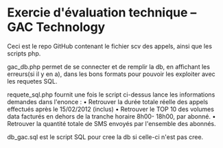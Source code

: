 # Exercie d'évaluation technique – GAC Technology


Ceci est le repo GitHub contenant le fichier scv des appels, ainsi que les scripts php.

gac_db.php permet de se connecter et de remplir la db, en affichant les erreurs(si il y en a), dans les bons formats pour pouvoir
les exploiter avec les requetes SQL.

requete_sql.php fournit une fois le script ci-dessus lance les informations demandes dans l'enonce : 
  • Retrouver la durée totale réelle des appels effectués après le 15/02/2012 (inclus)
  • Retrouver le TOP 10 des volumes data facturés en dehors de la tranche horaire 8h00-
  18h00, par abonné.
  • Retrouver la quantité totale de SMS envoyés par l'ensemble des abonnés.
  
db_gac.sql est le script SQL pour cree la db si celle-ci n'est pas cree.
